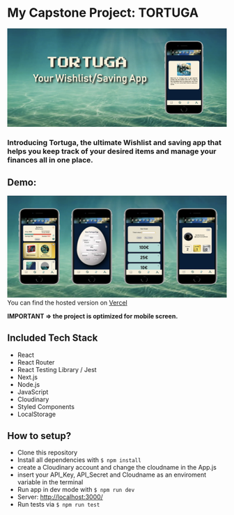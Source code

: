 # My Capstone Project: TORTUGA

![Screenshots](/public/ReadmeBild1.png)

### Introducing Tortuga, the ultimate Wishlist and saving app that helps you keep track of your desired items and manage your finances all in one place.

## Demo:

![Screenshots](/public/ReadmeBild2.png)
You can find the hosted version on [Vercel](https://capstone-project-tortuga.vercel.app/)

**IMPORTANT => the project is optimized for mobile screen.**

## Included Tech Stack

- React
- React Router
- React Testing Library / Jest
- Next.js
- Node.js
- JavaScript
- Cloudinary
- Styled Components
- LocalStorage

## How to setup?

- Clone this repository
- Install all dependencies with `$ npm install`
- create a Cloudinary account and change the cloudname in the App.js
- insert your API_Key, API_Secret and Cloudname as an enviroment variable in the terminal
- Run app in dev mode with `$ npm run dev`
- Server: [http://localhost:3000/](http://localhost:3000/)
- Run tests via `$ npm run test`

